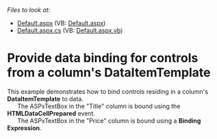 <!-- default file list -->
*Files to look at*:

* [Default.aspx](./CS/WebSite/Default.aspx) (VB: [Default.aspx](./VB/WebSite/Default.aspx))
* [Default.aspx.cs](./CS/WebSite/Default.aspx.cs) (VB: [Default.aspx.vb](./VB/WebSite/Default.aspx.vb))
<!-- default file list end -->
# Provide data binding for controls from a column's DataItemTemplate


<p>This example demonstrates how to bind controls residing in a column's <strong>DataItemTemplate</strong> to data.<br />
      The ASPxTextBox in the "Title" column is bound using the <strong>HTMLDataCellPrepared</strong> event.<br />
      The ASPxTextBox in the "Price" column is bound using a <strong>Binding Expression</strong>.</p>

<br/>


